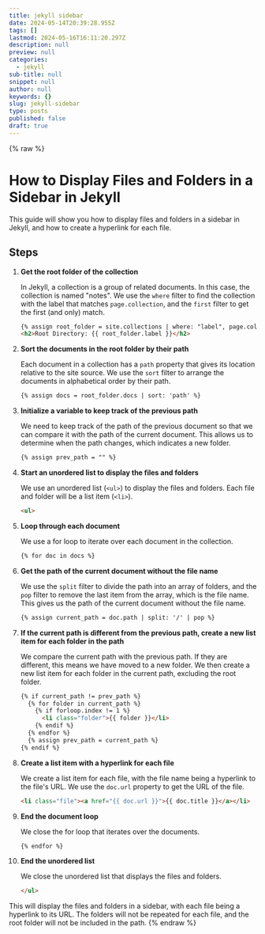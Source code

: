 ```yaml
---
title: jekyll sidebar
date: 2024-05-14T20:39:28.955Z
tags: []
lastmod: 2024-05-16T16:11:20.297Z
description: null
preview: null
categories:
  - jekyll
sub-title: null
snippet: null
author: null
keywords: {}
slug: jekyll-sidebar
type: posts
published: false
draft: true
---
```


{% raw %}

# How to Display Files and Folders in a Sidebar in Jekyll

This guide will show you how to display files and folders in a sidebar in Jekyll, and how to create a hyperlink for each file.

## Steps

1. **Get the root folder of the collection**

   In Jekyll, a collection is a group of related documents. In this case, the collection is named "notes". We use the `where` filter to find the collection with the label that matches `page.collection`, and the `first` filter to get the first (and only) match.

   ```html
   {% assign root_folder = site.collections | where: "label", page.collection | first %}
   <h2>Root Directory: {{ root_folder.label }}</h2>
   ```

2. **Sort the documents in the root folder by their path**

   Each document in a collection has a `path` property that gives its location relative to the site source. We use the `sort` filter to arrange the documents in alphabetical order by their path.

   ```html
   {% assign docs = root_folder.docs | sort: 'path' %}
   ```

3. **Initialize a variable to keep track of the previous path**

   We need to keep track of the path of the previous document so that we can compare it with the path of the current document. This allows us to determine when the path changes, which indicates a new folder.

   ```html
   {% assign prev_path = "" %}
   ```

4. **Start an unordered list to display the files and folders**

   We use an unordered list (`<ul>`) to display the files and folders. Each file and folder will be a list item (`<li>`).

   ```html
   <ul>
   ```

5. **Loop through each document**

   We use a for loop to iterate over each document in the collection.

   ```html
   {% for doc in docs %}
   ```

6. **Get the path of the current document without the file name**

   We use the `split` filter to divide the path into an array of folders, and the `pop` filter to remove the last item from the array, which is the file name. This gives us the path of the current document without the file name.

   ```html
   {% assign current_path = doc.path | split: '/' | pop %}
   ```

7. **If the current path is different from the previous path, create a new list item for each folder in the path**

   We compare the current path with the previous path. If they are different, this means we have moved to a new folder. We then create a new list item for each folder in the current path, excluding the root folder.

   ```html
   {% if current_path != prev_path %}
     {% for folder in current_path %}
       {% if forloop.index != 1 %}
         <li class="folder">{{ folder }}</li>
       {% endif %}
     {% endfor %}
     {% assign prev_path = current_path %}
   {% endif %}
   ```

8. **Create a list item with a hyperlink for each file**

   We create a list item for each file, with the file name being a hyperlink to the file's URL. We use the `doc.url` property to get the URL of the file.

   ```html
   <li class="file"><a href="{{ doc.url }}">{{ doc.title }}</a></li>
   ```

9. **End the document loop**

   We close the for loop that iterates over the documents.

   ```html
   {% endfor %}
   ```

10. **End the unordered list**

    We close the unordered list that displays the files and folders.

    ```html
    </ul>
    ```

This will display the files and folders in a sidebar, with each file being a hyperlink to its URL. The folders will not be repeated for each file, and the root folder will not be included in the path.
{% endraw %}
